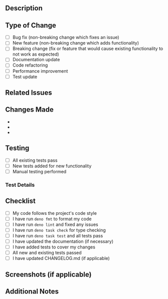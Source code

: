## Description

<!-- Provide a brief description of what this PR does -->

## Type of Change

<!-- Mark the relevant option with an 'x' -->

- [ ] Bug fix (non-breaking change which fixes an issue)
- [ ] New feature (non-breaking change which adds functionality)
- [ ] Breaking change (fix or feature that would cause existing functionality to not work as expected)
- [ ] Documentation update
- [ ] Code refactoring
- [ ] Performance improvement
- [ ] Test update

## Related Issues

<!-- Link to related issues: Fixes #123, Relates to #456 -->

## Changes Made

<!-- List the main changes made in this PR -->

- 
- 
- 

## Testing

<!-- Describe the tests you ran and how to reproduce them -->

- [ ] All existing tests pass
- [ ] New tests added for new functionality
- [ ] Manual testing performed

### Test Details

<!-- Describe how you tested your changes -->

## Checklist

<!-- Mark completed items with an 'x' -->

- [ ] My code follows the project's code style
- [ ] I have run `deno fmt` to format my code
- [ ] I have run `deno lint` and fixed any issues
- [ ] I have run `deno task check` for type checking
- [ ] I have run `deno task test` and all tests pass
- [ ] I have updated the documentation (if necessary)
- [ ] I have added tests to cover my changes
- [ ] All new and existing tests passed
- [ ] I have updated CHANGELOG.md (if applicable)

## Screenshots (if applicable)

<!-- Add screenshots to demonstrate the changes -->

## Additional Notes

<!-- Any additional information that reviewers should know -->
